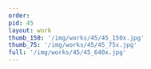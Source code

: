```yaml
---
order: 
pid: 45
layout: work
thumb_150: '/img/works/45/45_150x.jpg'
thumb_75: '/img/works/45/45_75x.jpg'
full: '/img/works/45/45_640x.jpg'
---
```

